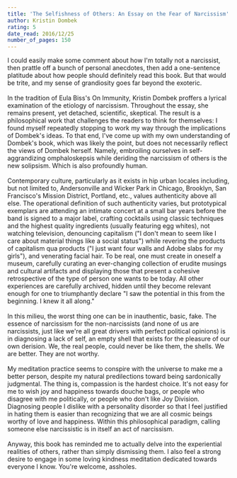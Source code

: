 ```yaml
---
title: 'The Selfishness of Others: An Essay on the Fear of Narcissism'
author: Kristin Dombek
rating: 5
date_read: 2016/12/25
number_of_pages: 150
---
```


I could easily make some comment about how I'm totally not a narcissist, then prattle off a bunch of personal anecdotes, then add a one-sentence platitude about how people should definitely read this book. But that would be trite, and my sense of grandiosity goes far beyond the exoteric.<br/><br/>In the tradition of Eula Biss's On Immunity, Kristin Dombek proffers a lyrical examination of the etiology of narcissism. Throughout the essay, she remains present, yet detached, scientific, skeptical. The result is a philosophical work that challenges the readers to think for themselves: I found myself repeatedly stopping to work my way through the implications of Dombek's ideas. To that end, I've come up with my own understanding of Dombek's book, which was likely the point, but does not necessarily reflect the views of Dombek herself. Namely, embroiling ourselves in self-aggrandizing omphaloskepsis while deriding the narcissism of others is the new solipsism. Which is also profoundly human.  <br/><br/>Contemporary culture, particularly as it exists in hip urban locales including, but not limited to, Andersonville and Wicker Park in Chicago, Brooklyn, San Francisco's Mission District, Portland, etc., values authenticity above all else. The operational definition of such authenticity varies, but prototypical exemplars are attending an intimate concert at a small bar years before the band is signed to a major label, crafting cocktails using classic techniques and the highest quality ingredients (usually featuring egg whites), not watching television, denouncing capitalism ("I don't mean to seem like I care about material things like a social status") while revering the products of capitalism qua products ("I just want four walls and Adobe slabs for my girls"), and venerating facial hair. To be real, one must create in oneself a museum, carefully curating an ever-changing collection of erudite musings and cultural artifacts and displaying those that present a cohesive retrospective of the type of person one wants to be today. All other experiences are carefully archived, hidden until they become relevant enough for one to triumphantly declare "I saw the potential in this from the beginning. I knew it all along."<br/><br/>In this milieu, the worst thing one can be in inauthentic, basic, fake. The essence of narcissism for the non-narcissists (and none of us are narcissists, just like we're all great drivers with perfect political opinions) is in diagnosing a lack of self, an empty shell that exists for the pleasure of our own derision. We, the real people, could never be like them, the shells. We are better. They are not worthy.<br/><br/>My meditation practice seems to conspire with the universe to make me a better person, despite my natural predilections toward being sardonically judgmental. The thing is, compassion is the hardest choice. It's not easy for me to wish joy and happiness towards douche bags, or people who disagree with me politically, or people who don't like Joy Division. Diagnosing people I dislike with a personality disorder so that I feel justified in hating them is easier than recognizing that we are all cosmic beings worthy of love and happiness. Within this philosophical paradigm, calling someone else narcissistic is in itself an act of narcissism.<br/><br/>Anyway, this book has reminded me to actually delve into the experiential realities of others, rather than simply dismissing them. I also feel a strong desire to engage in some loving kindness meditation dedicated towards everyone I know. You're welcome, assholes.